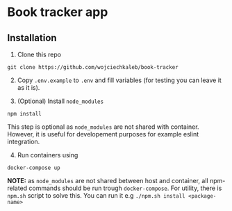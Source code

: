 # Book tracker app

## Installation

1. Clone this repo
````
git clone https://github.com/wojciechkaleb/book-tracker
````
2. Copy `.env.example` to `.env` and fill variables (for testing you can leave it as it is).
 
3. (Optional) Install `node_modules`
```
npm install
```
This step is optional as `node_modules` are not shared with container. However, it is useful for developement purposes for example eslint integration.

4. Run containers using
```
docker-compose up
```

**NOTE:** as `node_modules` are not shared between host and container, all npm-related commands should be run trough `docker-compose`. For utility, there is `npm.sh` script to solve this. You can run it e.g `./npm.sh install <package-name>`


